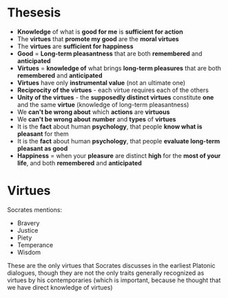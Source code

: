 #                  Thesesis

- **Knowledge** of what is **good for me** is **sufficient for action**
- The **virtues** that **promote my good** are the **moral virtues**
- The **virtues** are **sufficient for happiness**
- **Good** = **Long-term pleasantness** that are both **remembered** and **anticipated**
- **Virtues** = **knowledge of** what brings **long-term pleasures** that are both **remembered** and **anticipated**
- **Virtues** have only **instrumental value** (not an ultimate one)
- **Reciprocity of the virtues** - each virtue requires each of the others
- **Unity of the virtues** - the **supposedly distinct virtues** constitute **one** and the same **virtue** (knowledge of long-term pleasantness)
- We **can't be wrong about** which **actions** are **virtuous**
- We **can't be wrong about** **number** and **types** of **virtues**
- It is the **fact** about human **psychology**, that people **know what is pleasant** for them
- It is the **fact** about human **psychology**, that people **evaluate long-term pleasant as good**
- **Happiness** = when your **pleasure** are distinct **high** for the **most of your life**, and both **remembered** and **anticipated**









#                  Virtues

Socrates mentions:
- Bravery
- Justice
- Piety
- Temperance
- Wisdom


These are the only virtues that Socrates discusses in the earliest Platonic dialogues, though they are not the only traits generally recognized as virtues by his contemporaries (which is important, because he thought that we have direct knowledge of virtues)